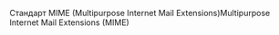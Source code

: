 <span data-ttu-id="68a58-101">Стандарт MIME (Multipurpose Internet Mail Extensions)</span><span class="sxs-lookup"><span data-stu-id="68a58-101">Multipurpose Internet Mail Extensions (MIME)</span></span>